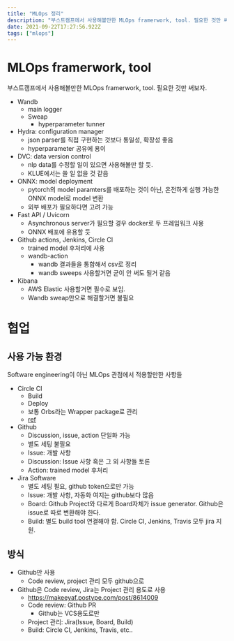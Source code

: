```yaml
---
title: "MLOps 정리"
description: "부스트캠프에서 사용해볼만한 MLOps framerwork, tool. 필요한 것만 써보자.Wandbmain loggerSweaphyperparameter tunnerHydra: configuration managerjson parser를 직접 구현하는 것보다 통일성, "
date: 2021-09-22T17:27:56.922Z
tags: ["mlops"]
---
```

# MLOps framerwork, tool
부스트캠프에서 사용해볼만한 MLOps framerwork, tool. 필요한 것만 써보자.

- Wandb
  - main logger
  - Sweap
    - hyperparameter tunner
- Hydra: configuration manager
  - json parser를 직접 구현하는 것보다 통일성, 확장성 좋음
  - hyperparameter 공유에 용이
- DVC: data version control
  - nlp data를 수정할 일이 있으면 사용해볼만 할 듯.
  - KLUE에서는 쓸 일 없을 것 같음
- ONNX: model deployment
  - pytorch의 model paramters를 배포하는 것이 아닌, 온전하게 실행 가능한 ONNX model로 model 변환
  - 외부 배포가 필요하다면 고려 가능
- Fast API / Uvicorn
  - Asynchronous server가 필요할 경우 docker로 두 프레임워크 사용
  - ONNX 배포에 유용할 듯
- Github actions, Jenkins, Circle CI
  - trained model 후처리에 사용
  - wandb-action
    - wandb 결과들을 통합해서 csv로 정리
    - wandb sweeps 사용할거면 굳이 안 써도 될거 같음
- Kibana
  - AWS Elastic 사용할거면 필수로 보임.
  - Wandb sweap만으로 해결할거면 불필요
  
# 협업
## 사용 가능 환경
Software engineering이 아닌 MLOps 관점에서 적용할만한 사항들
- Circle CI 
  - Build
  - Deploy
  - 보통 Orbs라는 Wrapper package로 관리
  - [ref](https://velog.io/@priveate/CircleCI-%EB%A7%9B%EB%B3%B4%EA%B8%B0)
- Github
  - Discussion, issue, action 단일화 가능
  - 별도 세팅 불필요
  - Issue: 개발 사항
  - Discussion: Issue 사항 혹은 그 외 사항들 토론
  - Action: trained model 후처리
- Jira Software
  - 별도 세팅 필요, github token으로만 가능
  - Issue: 개발 사항, 자동화 여지는 github보다 많음
  - Board: Github Project와 다르게 Board자체가 issue generator. Github은 issue로 따로 변환해야 한다.
  - Build: 별도 build tool 연결해야 함. Circle CI, Jenkins, Travis 모두 jira 지원.


## 방식
- Github만 사용
  - Code review, project 관리 모두 github으로
- Github은 Code review, Jira는 Project 관리 용도로 사용
  - https://makeeyaf.postype.com/post/8614009
  - Code review: Github PR
    - Github는 VCS용도로만
  - Project 관리: Jira(Issue, Board, Build)
  - Build: Circle CI, Jenkins, Travis, etc..